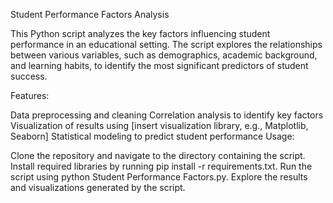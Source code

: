 Student Performance Factors Analysis

This Python script analyzes the key factors influencing student performance in an educational setting. The script explores the relationships between various variables, such as demographics, academic background, and learning habits, to identify the most significant predictors of student success.

Features:

Data preprocessing and cleaning
Correlation analysis to identify key factors
Visualization of results using [insert visualization library, e.g., Matplotlib, Seaborn]
Statistical modeling to predict student performance
Usage:

Clone the repository and navigate to the directory containing the script.
Install required libraries by running pip install -r requirements.txt.
Run the script using python Student Performance Factors.py.
Explore the results and visualizations generated by the script.
